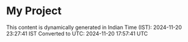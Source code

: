 # My Project

This content is dynamically generated in Indian Time (IST): 2024-11-20 23:27:41 IST
Converted to UTC: 2024-11-20 17:57:41 UTC
